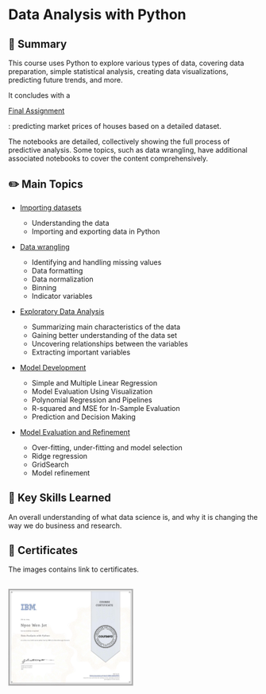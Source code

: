 # Data Analysis with Python

## 📌 Summary

This course uses Python to explore various types of data, covering data preparation, simple statistical analysis, creating data visualizations, predicting future trends, and more.

 It concludes with a <a href="./Final Assignment - House Price Predictions.ipynb/"><p>Final Assignment</p></a>: predicting market prices of houses based on a detailed dataset. 
 
 The notebooks are detailed, collectively showing the full process of predictive analysis. Some topics, such as data wrangling, have additional associated notebooks to cover the content comprehensively.

## ✏️ Main Topics
- <a href="./01. Importing Datasets/"><p>Importing datasets</p></a>
  - Understanding the data
  - Importing and exporting data in Python
- <a href="./02. Data Wrangling/"><p>Data wrangling</p></a>
  - Identifying and handling missing values
  - Data formatting
  - Data normalization
  - Binning
  - Indicator variables
- <a href="./03. Exploratory Data Analysis/"><p>Exploratory Data Analysis</p></a>
  - Summarizing main characteristics of the data
  - Gaining better understanding of the data set
  - Uncovering relationships between the variables
  - Extracting important variables
- <a href="./04. Model Development/"><p>Model Development</p></a>
  - Simple and Multiple Linear Regression
  - Model Evaluation Using Visualization
  - Polynomial Regression and Pipelines
  - R-squared and MSE for In-Sample Evaluation
  - Prediction and Decision Making
- <a href="./05. Model Evaluation and Refinement/"><p>Model Evaluation and Refinement</p></a>
  - Over-fitting, under-fitting and model selection
  - Ridge regression
  - GridSearch
  - Model refinement

## 🎯 Key Skills Learned
An overall understanding of what data science is, and why it is changing the way we do business and research.

## 🏅 Certificates
The images contains link to certificates.
 <br/><br/> 
 
<p float="left">
  <a href="https://www.coursera.org/account/accomplishments/verify/WMTGW9CKJLJ9">
      <img src="./Images/Coursera WMTGW9CKJLJ9.jpg" alt="IBM certification" width="50%" height="50%" />
  </a>
</p>

